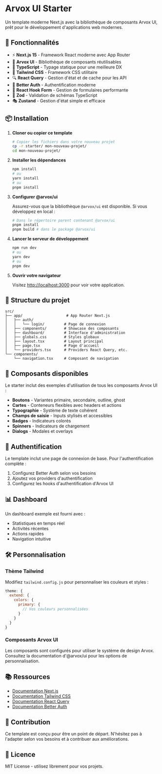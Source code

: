 # Arvox UI Starter

Un template moderne Next.js avec la bibliothèque de composants Arvox UI, prêt pour le développement d'applications web modernes.

## 🚀 Fonctionnalités

- ⚡️ **Next.js 15** - Framework React moderne avec App Router
- 🎨 **Arvox UI** - Bibliothèque de composants réutilisables
- 🎯 **TypeScript** - Typage statique pour une meilleure DX
- 💨 **Tailwind CSS** - Framework CSS utilitaire
- 🔍 **React Query** - Gestion d'état et de cache pour les API
- 🔐 **Better Auth** - Authentification moderne
- 📝 **React Hook Form** - Gestion de formulaires performante
- 🧪 **Zod** - Validation de schémas TypeScript
- 🎭 **Zustand** - Gestion d'état simple et efficace

## 📦 Installation

1. **Cloner ou copier ce template**
   ```bash
   # Copier les fichiers dans votre nouveau projet
   cp -r starter/ mon-nouveau-projet/
   cd mon-nouveau-projet/
   ```

2. **Installer les dépendances**
   ```bash
   npm install
   # ou
   yarn install
   # ou
   pnpm install
   ```

3. **Configurer @arvox/ui**
   
   Assurez-vous que la bibliothèque `@arvox/ui` est disponible. Si vous développez en local :
   ```bash
   # Dans le répertoire parent contenant @arvox/ui
   pnpm install
   pnpm build # dans le package @arvox/ui
   ```

4. **Lancer le serveur de développement**
   ```bash
   npm run dev
   # ou
   yarn dev
   # ou
   pnpm dev
   ```

5. **Ouvrir votre navigateur**
   
   Visitez [http://localhost:3000](http://localhost:3000) pour voir votre application.

## 📁 Structure du projet

```
src/
├── app/                    # App Router Next.js
│   ├── auth/
│   │   └── login/         # Page de connexion
│   ├── components/        # Showcase des composants
│   ├── dashboard/         # Interface d'administration
│   ├── globals.css        # Styles globaux
│   ├── layout.tsx         # Layout principal
│   ├── page.tsx           # Page d'accueil
│   └── providers.tsx      # Providers React Query, etc.
└── components/
    └── navigation.tsx     # Composant de navigation
```

## 🎨 Composants disponibles

Le starter inclut des exemples d'utilisation de tous les composants Arvox UI :

- **Boutons** - Variantes primaire, secondaire, outline, ghost
- **Cartes** - Conteneurs flexibles avec headers et actions
- **Typographie** - Système de texte cohérent
- **Champs de saisie** - Inputs stylisés et accessibles
- **Badges** - Indicateurs colorés
- **Spinners** - Indicateurs de chargement
- **Dialogs** - Modales et overlays

## 🔐 Authentification

Le template inclut une page de connexion de base. Pour l'authentification complète :

1. Configurez Better Auth selon vos besoins
2. Ajoutez vos providers d'authentification
3. Configurez les hooks d'authentification d'Arvox UI

## 📊 Dashboard

Un dashboard exemple est fourni avec :
- Statistiques en temps réel
- Activités récentes
- Actions rapides
- Navigation intuitive

## 🛠️ Personnalisation

### Thème Tailwind

Modifiez `tailwind.config.js` pour personnaliser les couleurs et styles :

```javascript
theme: {
  extend: {
    colors: {
      primary: {
        // Vos couleurs personnalisées
      }
    }
  }
}
```

### Composants Arvox UI

Les composants sont configurés pour utiliser le système de design Arvox. Consultez la documentation d'@arvox/ui pour les options de personnalisation.

## 📚 Ressources

- [Documentation Next.js](https://nextjs.org/docs)
- [Documentation Tailwind CSS](https://tailwindcss.com/docs)
- [Documentation React Query](https://tanstack.com/query/latest)
- [Documentation Better Auth](https://better-auth.com)

## 🤝 Contribution

Ce template est conçu pour être un point de départ. N'hésitez pas à l'adapter selon vos besoins et à contribuer aux améliorations.

## 📄 Licence

MIT License - utilisez librement pour vos projets.
